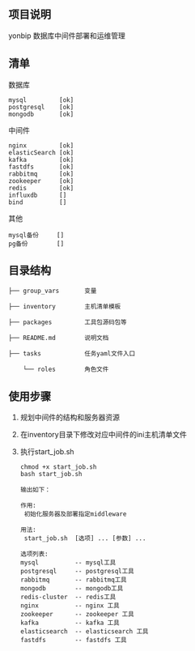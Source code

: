## 项目说明

yonbip 数据库中间件部署和运维管理


## 清单

数据库

    mysql         [ok]
    postgresql    [ok]
    mongodb       [ok]
中间件

    nginx         [ok]
    elasticSearch [ok]
    kafka         [ok]
    fastdfs       [ok]
    rabbitmq      [ok]
    zookeeper     [ok]
    redis         [ok]
    influxdb      []
    bind          []

其他

    mysql备份     []
    pg备份        []


## 目录结构


    ├── group_vars       变量

    ├── inventory        主机清单模板
       
    ├── packages         工具包源码包等

    ├── README.md        说明文档

    ├── tasks            任务yaml文件入口

        └── roles        角色文件


## 使用步骤

1)  规划中间件的结构和服务器资源

2)  在inventory目录下修改对应中间件的ini主机清单文件

3)  执行start_job.sh

        chmod +x start_job.sh
        bash start_job.sh

        输出如下：

        作用:
         初始化服务器及部署指定middleware

        用法:
         start_job.sh  [选项] ... [参数] ...

        选项列表: 
        mysql          -- mysql工具 
        postgresql     -- postgresql工具 
        rabbitmq       -- rabbitmq工具 
        mongodb        -- mongodb工具 
        redis-cluster  -- redis工具 
        nginx          -- nginx 工具 
        zookeeper      -- zookeeper 工具 
        kafka          -- kafka 工具 
        elasticsearch  -- elasticsearch 工具 
        fastdfs        -- fastdfs 工具 